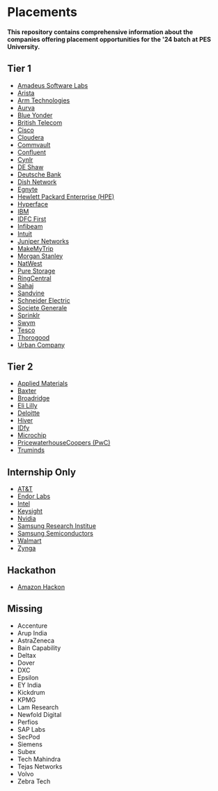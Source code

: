 # Placements

#### This repository contains comprehensive information about the companies offering placement opportunities for the '24 batch at PES University.

## Tier 1

- [Amadeus Software Labs](./placements/amadeus.md)
- [Arista](./placements/arista.md)
- [Arm Technologies](./placements/arm.md)
- [Aurva](./placements/aurva.md)
- [Blue Yonder](./placements/blue_yonder.md)
- [British Telecom](./placements/british_telecom.md)
- [Cisco](./placements/cisco.md)
- [Cloudera](./placements/cloudera.md)
- [Commvault](./placements/commvault.md)
- [Confluent](./placements/confluent.md)
- [Cynlr](./placements/cynlr.md)
- [DE Shaw](./placements/deshaw.md)
- [Deutsche Bank](./placements/deutsche.md)
- [Dish Network](./placements/dish.md)
- [Egnyte](./placements/egnyte.md)
- [Hewlett Packard Enterprise (HPE)](./placements/hpe.md)
- [Hyperface](./placements/hyperface.md)
- [IBM](./placements/ibm.md)
- [IDFC First](./placements/idfc.md)
- [Infibeam](./placements/infibeam.md)
- [Intuit](./placements/intuit.md)
- [Juniper Networks](./placements/juniper_networks.md)
- [MakeMyTrip](./placements/makemytrip.md)
- [Morgan Stanley](./placements/morgan_stanley.md)
- [NatWest](./placements/natwest.md)
- [Pure Storage](./placements/pure_storage.md)
- [RingCentral](./placements/ring_central.md)
- [Sahaj](./placements/sahaj.md)
- [Sandvine](./placements/sandvine.md)
- [Schneider Electric](./placements/schneider_electric.md)
- [Societe Generale](./placements/societe_generale.md)
- [Sprinklr](./placements/sprinklr.md)
- [Swym](./placements/swym.md)
- [Tesco](./placements/tesco.md)
- [Thorogood](./placements/thorogood.md)
- [Urban Company](./placements/urban_company.md)

## Tier 2

- [Applied Materials](./placements/applied_materials.md)
- [Baxter](./placements/baxter.md)
- [Broadridge](./placements/broadridge.md)
- [Eli Lilly](./placements/eli_lilly.md)
- [Deloitte](./placements/deloitte.md)
- [Hiver](./placements/hiver.md)
- [IDfy](./placements/idfy.md)
- [Microchip](./placements/microchip.md)
- [PricewaterhouseCoopers (PwC)](./placements/pwc.md)
- [Truminds](./placements/truminds.md)

## Internship Only

- [AT&T](./placements/att.md)
- [Endor Labs](./placements/endor_labs.md)
- [Intel](./placements/intel.md)
- [Keysight](./placements/keysight.md)
- [Nvidia](./placements/nvidia.md)
- [Samsung Research Institue](./placements/samsung_rnd.md)
- [Samsung Semiconductors](./placements/samsung_semiconductor.md)
- [Walmart](./placements/walmart.md)
- [Zynga](./placements/zynga.md)

## Hackathon

- [Amazon Hackon](./placements/amazon_hackon.md)

## Missing

- Accenture
- Arup India
- AstraZeneca
- Bain Capability
- Deltax
- Dover
- DXC
- Epsilon
- EY India
- Kickdrum
- KPMG
- Lam Research
- Newfold Digital
- Perfios
- SAP Labs
- SecPod
- Siemens
- Subex
- Tech Mahindra
- Tejas Networks
- Volvo
- Zebra Tech
